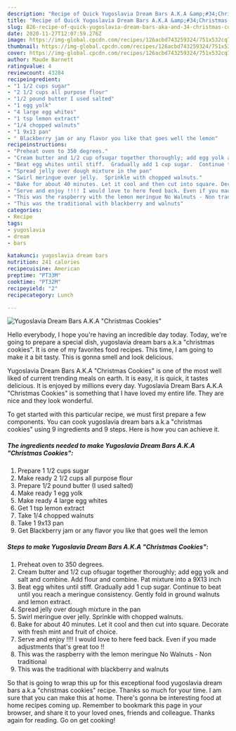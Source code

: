 ```yaml
---
description: "Recipe of Quick Yugoslavia Dream Bars A.K.A &amp;#34;Christmas Cookies&amp;#34;"
title: "Recipe of Quick Yugoslavia Dream Bars A.K.A &amp;#34;Christmas Cookies&amp;#34;"
slug: 826-recipe-of-quick-yugoslavia-dream-bars-aka-and-34-christmas-cookies-and-34
date: 2020-11-27T12:07:59.276Z
image: https://img-global.cpcdn.com/recipes/126acbd743259324/751x532cq70/yugoslavia-dream-bars-aka-christmas-cookies-recipe-main-photo.jpg
thumbnail: https://img-global.cpcdn.com/recipes/126acbd743259324/751x532cq70/yugoslavia-dream-bars-aka-christmas-cookies-recipe-main-photo.jpg
cover: https://img-global.cpcdn.com/recipes/126acbd743259324/751x532cq70/yugoslavia-dream-bars-aka-christmas-cookies-recipe-main-photo.jpg
author: Maude Barnett
ratingvalue: 4
reviewcount: 43284
recipeingredient:
- "1 1/2 cups sugar"
- "2 1/2 cups all purpose flour"
- "1/2 pound butter I used salted"
- "1 egg yolk"
- "4 large egg whites"
- "1 tsp lemon extract"
- "1/4 chopped walnuts"
- "1 9x13 pan"
- " Blackberry jam or any flavor you like that goes well the lemon"
recipeinstructions:
- "Preheat oven to 350 degrees."
- "Cream butter and 1/2 cup ofsugar together thoroughly; add egg yolk and salt and combine.  Add flour and combine.  Pat mixture into a 9X13 inch"
- "Beat egg whites until stiff.  Gradually add 1 cup sugar.  Continue to beat until you reach a meringue consistency.  Gently fold in ground walnuts and lemon extract."
- "Spread jelly over dough mixture in the pan"
- "Swirl meringue over jelly.  Sprinkle with chopped walnuts."
- "Bake for about 40 minutes. Let it cool and then cut into square. Decorate with fresh mint and fruit of choice."
- "Serve and enjoy !!!! I would love to here feed back. Even if you made adjustments that&#39;s great too !!"
- "This was the raspberry with the lemon meringue No Walnuts - Non traditional"
- "This was the traditional with blackberry and walnuts"
categories:
- Recipe
tags:
- yugoslavia
- dream
- bars

katakunci: yugoslavia dream bars 
nutrition: 241 calories
recipecuisine: American
preptime: "PT33M"
cooktime: "PT32M"
recipeyield: "2"
recipecategory: Lunch

---
```



![Yugoslavia Dream Bars A.K.A &#34;Christmas Cookies&#34;](https://img-global.cpcdn.com/recipes/126acbd743259324/751x532cq70/yugoslavia-dream-bars-aka-christmas-cookies-recipe-main-photo.jpg)

Hello everybody, I hope you're having an incredible day today. Today, we're going to prepare a special dish, yugoslavia dream bars a.k.a &#34;christmas cookies&#34;. It is one of my favorites food recipes. This time, I am going to make it a bit tasty. This is gonna smell and look delicious.



Yugoslavia Dream Bars A.K.A &#34;Christmas Cookies&#34; is one of the most well liked of current trending meals on earth. It is easy, it is quick, it tastes delicious. It is enjoyed by millions every day. Yugoslavia Dream Bars A.K.A &#34;Christmas Cookies&#34; is something that I have loved my entire life. They are nice and they look wonderful.


To get started with this particular recipe, we must first prepare a few components. You can cook yugoslavia dream bars a.k.a &#34;christmas cookies&#34; using 9 ingredients and 9 steps. Here is how you can achieve it.

<!--inarticleads1-->

##### The ingredients needed to make Yugoslavia Dream Bars A.K.A &#34;Christmas Cookies&#34;:

1. Prepare 1 1/2 cups sugar
1. Make ready 2 1/2 cups all purpose flour
1. Prepare 1/2 pound butter (I used salted)
1. Make ready 1 egg yolk
1. Make ready 4 large egg whites
1. Get 1 tsp lemon extract
1. Take 1/4 chopped walnuts
1. Take 1 9x13 pan
1. Get  Blackberry jam or any flavor you like that goes well the lemon




<!--inarticleads2-->

##### Steps to make Yugoslavia Dream Bars A.K.A &#34;Christmas Cookies&#34;:

1. Preheat oven to 350 degrees.
1. Cream butter and 1/2 cup ofsugar together thoroughly; add egg yolk and salt and combine.  Add flour and combine.  Pat mixture into a 9X13 inch
1. Beat egg whites until stiff.  Gradually add 1 cup sugar.  Continue to beat until you reach a meringue consistency.  Gently fold in ground walnuts and lemon extract.
1. Spread jelly over dough mixture in the pan
1. Swirl meringue over jelly.  Sprinkle with chopped walnuts.
1. Bake for about 40 minutes. Let it cool and then cut into square. Decorate with fresh mint and fruit of choice.
1. Serve and enjoy !!!! I would love to here feed back. Even if you made adjustments that&#39;s great too !!
1. This was the raspberry with the lemon meringue No Walnuts - Non traditional
1. This was the traditional with blackberry and walnuts




So that is going to wrap this up for this exceptional food yugoslavia dream bars a.k.a &#34;christmas cookies&#34; recipe. Thanks so much for your time. I am sure that you can make this at home. There's gonna be interesting food at home recipes coming up. Remember to bookmark this page in your browser, and share it to your loved ones, friends and colleague. Thanks again for reading. Go on get cooking!
